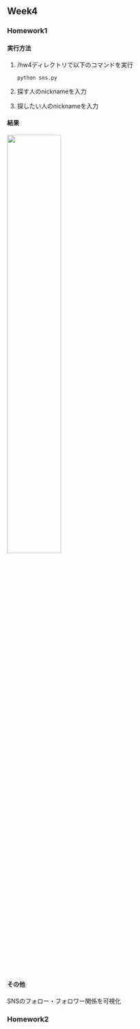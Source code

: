 ## Week4
### Homework1
#### 実行方法
1. /hw4ディレクトリで以下のコマンドを実行 
    
    `python sns.py`
1. 探す人のnicknameを入力
1. 探したい人のnicknameを入力

#### 結果
<img src="https://user-images.githubusercontent.com/29967880/59767126-92828b00-92dc-11e9-8278-2446df199b11.png"  width=50%>


#### その他
SNSのフォロー・フォロワー関係を可視化

### Homework2

